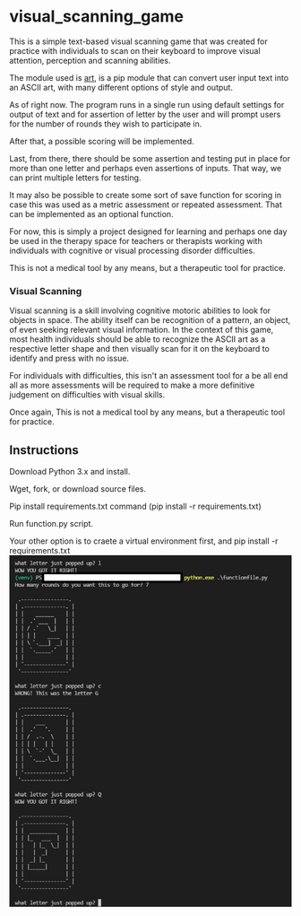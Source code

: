 # visual_scanning_game
This is a simple text-based visual scanning game that was created for practice with individuals to scan on their keyboard to improve visual attention, perception and scanning abilities.

The module used is [art](https://pypi.org/project/art/), is a pip module that can convert user input text into an ASCII art, with many different options of style and output.

As of right now. The program runs in a single run using default settings for output of text and for assertion of letter by the user and will prompt users for the number of rounds they wish to participate in.

After that, a possible scoring will be implemented.

Last, from there, there should be some assertion and testing put in place for more than one letter and perhaps even assertions of inputs. That way, we can print multiple letters for testing.

It may also be possible to create some sort of save function for scoring in case this was used as a metric assessment or repeated assessment. That can be implemented as an optional function.

For now, this is simply a project designed for learning and perhaps one day be used in the therapy space for teachers or therapists working with individuals with cognitive or visual processing disorder difficulties.

This is not a medical tool by any means, but a therapeutic tool for practice.

<h3>Visual Scanning</h3>
Visual scanning is a skill involving cognitive motoric abilities to look for objects in space. The ability itself can be recognition of a pattern, an object, of even seeking relevant visual information. In the context of this game, most health individuals should be able to recognize the ASCII art as a respective letter shape and then visually scan for it on the keyboard to identify and press with no issue.

For individuals with difficulties, this isn't an assessment tool for a be all end all as more assessments will be required to make a more definitive judgement on difficulties with visual skills.

Once again, This is not a medical tool by any means, but a therapeutic tool for practice.

<h2>Instructions</h2>
Download Python 3.x and install.

Wget, fork, or download source files.

Pip install requirements.txt command (pip install -r requirements.txt)

Run function.py script.

Your other option is to craete a virtual environment first, and pip install -r requirements.txt
![image](https://github.com/kawangwong/visual_scanning_game/blob/main/Screenshot.jpg?raw=true)
